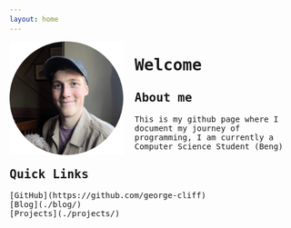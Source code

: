 ```yaml
---
layout: home
---
```


<!-- loads font awesome for icons -->
<link href="//netdna.bootstrapcdn.com/font-awesome/4.0.3/css/font-awesome.css" rel="stylesheet">
  
<!-- Style CSS (loads jetbrains mono font -->
<style>
  @import url('https://fonts.googleapis.com/css2?family=JetBrains+Mono:ital,wght@0,100..800;1,100..800&display=swap');
  body, h1, h2, h3, h4, h5, h6, p, li, a {font-family: 'JetBrains Mono', monospace;}
</style>

<!-- loads profile picture -->
<img src="/assets/pp.png" alt="My photo" width="200" align="left" style="margin-right: 20px;"/>

<!-- Homepage markdown -->
# Welcome

## About me

This is my github page where I document my journey of programming, 
I am currently a Computer Science Student (Beng)


## Quick Links

<ul style="list-style-type:none; padding-left:0;">
  <li><i class="fa fa-github-alt"></i> [GitHub](https://github.com/george-cliff)</li>
  <li><i class="fa fa-file-text"></i> [Blog](./blog/)</li>
  <li><i class="fa fa-laptop"></i> [Projects](./projects/)</li>
</ul>
